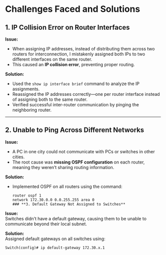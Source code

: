 # Challenges Faced and Solutions  

## 1. IP Collision Error on Router Interfaces  
**Issue:**  
- When assigning IP addresses, instead of distributing them across two routers for interconnection, I mistakenly assigned both IPs to two different interfaces on the same router.  
- This caused an **IP collision error**, preventing proper routing.  

**Solution:**  
- Used the `show ip interface brief` command to analyze the IP assignments.  
- Reassigned the IP addresses correctly—one per router interface instead of assigning both to the same router.  
- Verified successful inter-router communication by pinging the neighboring router.  

---

## 2. Unable to Ping Across Different Networks  
**Issue:**  
- A PC in one city could not communicate with PCs or switches in other cities.  
- The root cause was **missing OSPF configuration** on each router, meaning they weren’t sharing routing information.  

**Solution:**  
- Implemented OSPF on all routers using the command:  
  ```plaintext
  router ospf 1  
  network 172.30.0.0 0.0.255.255 area 0
  ### **3. Default Gateway Not Assigned to Switches**

**Issue:**  
Switches didn’t have a default gateway, causing them to be unable to communicate beyond their local subnet.

**Solution:**  
Assigned default gateways on all switches using:  
```plaintext
Switch(config)# ip default-gateway 172.30.x.1  

